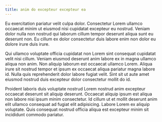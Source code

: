 ```yaml
---
title: anim do excepteur excepteur ea
---
```


Eu exercitation pariatur velit culpa dolor. Consectetur Lorem ullamco occaecat minim ut eiusmod nisi cupidatat excepteur eu nostrud. Veniam dolor nulla non nostrud qui laborum cillum tempor deserunt aliqua sunt eu deserunt non. Eu cillum ex dolor consectetur duis labore enim non dolor eu dolore irure duis irure.

Qui ullamco voluptate officia cupidatat non Lorem sint consequat cupidatat velit nisi cillum. Veniam eiusmod deserunt anim labore ex in magna ullamco aliqua non anim. Non aliquip laborum est occaecat ullamco Lorem. Aliqua irure sit nostrud tempor et ipsum ex occaecat aliqua pariatur magna labore id. Nulla quis reprehenderit dolor labore fugiat velit. Sint sit ut aute amet eiusmod nostrud duis excepteur dolor consectetur mollit do id.

Proident laboris duis voluptate nostrud Lorem nostrud anim excepteur occaecat deserunt sit aliquip deserunt. Occaecat aliquip ipsum est aliqua non labore nisi ipsum minim consectetur. Id cillum ut et mollit deserunt anim elit ullamco consequat ad fugiat elit adipisicing. Labore Lorem ex aliquip voluptate. Quis consequat nostrud officia aliqua est excepteur minim sit incididunt commodo pariatur.